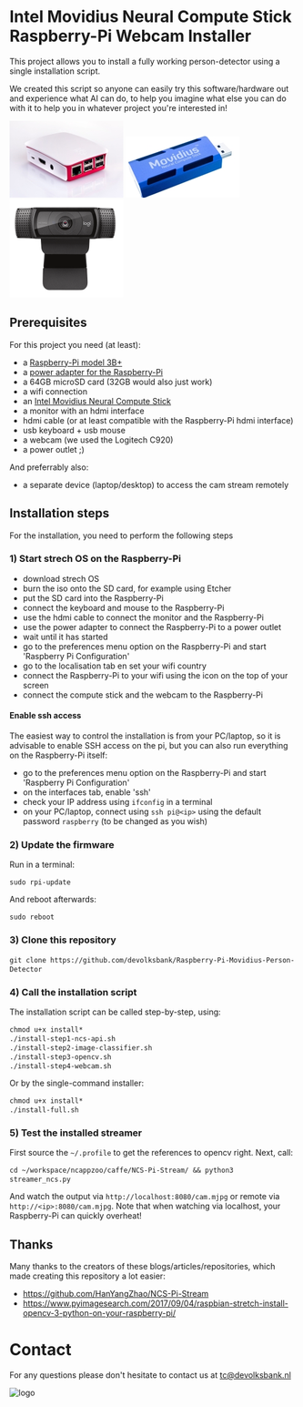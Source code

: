 # Intel Movidius Neural Compute Stick Raspberry-Pi Webcam Installer
This project allows you to install a fully working person-detector using a single installation script.

We created this script so anyone can easily try this software/hardware out and experience what AI can do, to help you imagine what else you can do with it to help you in whatever project you're interested in!

![raspberry-pi](raspberry-pi-case.jpg "Raspberry-Pi")
![compute-stick](intel-movidius-neural-compute-stick.jpg "Intel Movidius Neural Compute Stick")
![webcam](logitech-webcam-c920.png "Logitech C920 webcam")

## Prerequisites
For this project you need (at least):
- a [Raspberry-Pi model 3B+](https://www.raspberrypi.org/products/raspberry-pi-3-model-b-plus/)
- a [power adapter for the Raspberry-Pi](https://www.raspberrypi.org/products/raspberry-pi-universal-power-supply/)
- a 64GB microSD card (32GB would also just work)
- a wifi connection
- an [Intel Movidius Neural Compute Stick](https://developer.movidius.com/)
- a monitor with an hdmi interface
- hdmi cable (or at least compatible with the Raspberry-Pi hdmi interface)
- usb keyboard + usb mouse
- a webcam (we used the Logitech C920)
- a power outlet ;)

And preferrably also:
- a separate device (laptop/desktop) to access the cam stream remotely

## Installation steps
For the installation, you need to perform the following steps

### 1) Start strech OS on the Raspberry-Pi
- download strech OS
- burn the iso onto the SD card, for example using Etcher
- put the SD card into the Raspberry-Pi
- connect the keyboard and mouse to the Raspberry-Pi
- use the hdmi cable to connect the monitor and the Raspberry-Pi
- use the power adapter to connect the Raspberry-Pi to a power outlet
- wait until it has started
- go to the preferences menu option on the Raspberry-Pi and start 'Raspberry Pi Configuration'
- go to the localisation tab en set your wifi country
- connect the Raspberry-Pi to your wifi using the icon on the top of your screen
- connect the compute stick and the webcam to the Raspberry-Pi

#### Enable ssh access
The easiest way to control the installation is from your PC/laptop, so it is advisable to enable SSH access on the pi, but you can also run everything on the Raspberry-Pi itself:
- go to the preferences menu option on the Raspberry-Pi and start 'Raspberry Pi Configuration'
- on the interfaces tab, enable 'ssh'
- check your IP address using `ifconfig` in a terminal
- on your PC/laptop, connect using `ssh pi@<ip>` using the default password `raspberry` (to be changed as you wish)

### 2) Update the firmware
Run in a terminal:
```
sudo rpi-update
```
And reboot afterwards:
```
sudo reboot
```

### 3) Clone this repository
```
git clone https://github.com/devolksbank/Raspberry-Pi-Movidius-Person-Detector
```

### 4) Call the installation script
The installation script can be called step-by-step, using:
```
chmod u+x install*
./install-step1-ncs-api.sh
./install-step2-image-classifier.sh
./install-step3-opencv.sh
./install-step4-webcam.sh
```

Or by the single-command installer:
```
chmod u+x install*
./install-full.sh
```

### 5) Test the installed streamer
First source the `~/.profile` to get the references to opencv right. Next, call:
```
cd ~/workspace/ncappzoo/caffe/NCS-Pi-Stream/ && python3 streamer_ncs.py
```

And watch the output via `http://localhost:8080/cam.mjpg` or remote via `http://<ip>:8080/cam.mjpg`.
Note that when watching via localhost, your Raspberry-Pi can quickly overheat!

## Thanks
Many thanks to the creators of these blogs/articles/repositories, which made creating this repository a lot easier:
- https://github.com/HanYangZhao/NCS-Pi-Stream
- https://www.pyimagesearch.com/2017/09/04/raspbian-stretch-install-opencv-3-python-on-your-raspberry-pi/

# Contact
For any questions please don't hesitate to contact us at [tc@devolksbank.nl](mailto:tc@devolksbank.nl)

![logo](https://www.devolksbank.nl/upload/d201c68e-5401-4722-be68-6b201dbe8082_de_volksbank.png "De Volksbank - The Netherlands")
